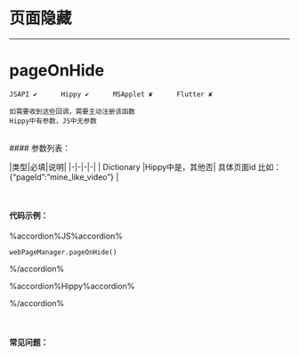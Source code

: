 # 页面隐藏
---
# pageOnHide

```
JSAPI ✔      Hippy ✔      MSApplet ✘      Flutter ✘

如需要收到这些回调，需要主动注册该函数
Hippy中有参数，JS中无参数

```
<br>
#### 参数列表：

|类型|必填|说明|
|-|-|-|-| 
| Dictionary |Hippy中是，其他否| 具体页面id 比如： {“pageId”:”mine_like_video”} |

<br>

#### 代码示例：


%accordion%JS%accordion%

```
webPageManager.pageOnHide()

```

%/accordion%

%accordion%Hippy%accordion%

%/accordion%

<br>

#### 常见问题：

